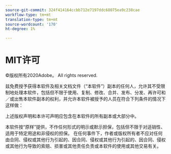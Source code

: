 ```yaml
---
source-git-commit: 324f414164ccbb712e7197ddc68075ea9c238cae
workflow-type: tm+mt
translation-type: tm+mt
source-wordcount: '170'
ht-degree: 1%

---
```

# MIT许可

©版权所有2020Adobe。 All rights reserved.

兹免费授予获得本软件及相关文档文件（“本软件”）副本的任何人，允许其不受限制地处理本软件，包括但不限于使用、复制、修改、合并、发布、分发、再许可和／或出售本软件副本的权利，并允许本软件被授予的人员在符合下列条件的情况下这样做：

上述版权声明和本许可声明应包含在本软件的所有副本或大部分中。

本软件按“原样”提供，不作任何形式的明示或默示担保，包括但不限于对适销性、适用于特定用途和非侵权的担保。 在任何事件下，作者或版权所有者不应对任何由合同、侵权或其他行为引起的、因合同、侵权或其他行为引起的、因合同、侵权或其他行为导致的索赔、损害或其他责任负责或本软件的使用或其他交易有关。
